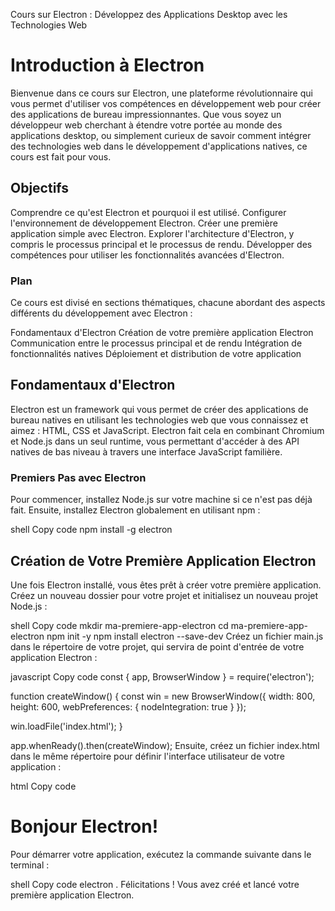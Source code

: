 Cours sur Electron : Développez des Applications Desktop avec les Technologies Web
# Introduction à Electron
Bienvenue dans ce cours sur Electron, une plateforme révolutionnaire qui vous permet d'utiliser vos compétences en développement web pour créer des applications de bureau impressionnantes. Que vous soyez un développeur web cherchant à étendre votre portée au monde des applications desktop, ou simplement curieux de savoir comment intégrer des technologies web dans le développement d'applications natives, ce cours est fait pour vous.

## Objectifs
Comprendre ce qu'est Electron et pourquoi il est utilisé.
Configurer l'environnement de développement Electron.
Créer une première application simple avec Electron.
Explorer l'architecture d'Electron, y compris le processus principal et le processus de rendu.
Développer des compétences pour utiliser les fonctionnalités avancées d'Electron.
### Plan
Ce cours est divisé en sections thématiques, chacune abordant des aspects différents du développement avec Electron :

Fondamentaux d'Electron
Création de votre première application Electron
Communication entre le processus principal et de rendu
Intégration de fonctionnalités natives
Déploiement et distribution de votre application
## Fondamentaux d'Electron
Electron est un framework qui vous permet de créer des applications de bureau natives en utilisant les technologies web que vous connaissez et aimez : HTML, CSS et JavaScript. Electron fait cela en combinant Chromium et Node.js dans un seul runtime, vous permettant d'accéder à des API natives de bas niveau à travers une interface JavaScript familière.

### Premiers Pas avec Electron
Pour commencer, installez Node.js sur votre machine si ce n'est pas déjà fait. Ensuite, installez Electron globalement en utilisant npm :

shell
Copy code
npm install -g electron
## Création de Votre Première Application Electron
Une fois Electron installé, vous êtes prêt à créer votre première application. Créez un nouveau dossier pour votre projet et initialisez un nouveau projet Node.js :

shell
Copy code
mkdir ma-premiere-app-electron
cd ma-premiere-app-electron
npm init -y
npm install electron --save-dev
Créez un fichier main.js dans le répertoire de votre projet, qui servira de point d'entrée de votre application Electron :

javascript
Copy code
const { app, BrowserWindow } = require('electron');

function createWindow() {
  const win = new BrowserWindow({
    width: 800,
    height: 600,
    webPreferences: {
      nodeIntegration: true
    }
  });

  win.loadFile('index.html');
}

app.whenReady().then(createWindow);
Ensuite, créez un fichier index.html dans le même répertoire pour définir l'interface utilisateur de votre application :

html
Copy code
<!DOCTYPE html>
<html>
<head>
  <meta charset="UTF-8">
  <title>Ma Première App Electron</title>
</head>
<body>
  <h1>Bonjour Electron!</h1>
</body>
</html>
Pour démarrer votre application, exécutez la commande suivante dans le terminal :

shell
Copy code
electron .
Félicitations ! Vous avez créé et lancé votre première application Electron.